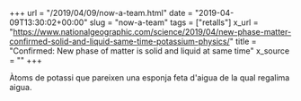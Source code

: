 +++
url = "/2019/04/09/now-a-team.html"
date = "2019-04-09T13:30:02+00:00"
slug = "now-a-team"
tags = ["retalls"]
x_url = "https://www.nationalgeographic.com/science/2019/04/new-phase-matter-confirmed-solid-and-liquid-same-time-potassium-physics/"
title = "Confirmed: New phase of matter is solid and liquid at same time"
x_source = ""
+++

Àtoms de potassi que pareixen una esponja feta d'aigua de la qual regalima aigua.
